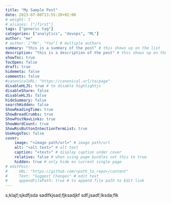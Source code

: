 ```yaml
---
title: "My Sample Post"
date: 2023-07-08T13:55:20+02:00
# weight: 1
# aliases: ["/first"]
tags: ["generic tag"]
categories: ["analytics", "devops", "ML"]
author: "me"
# author: ["Me", "You"] # multiple authors
summary: "this is a summary of the post" # this shows up on the list
description: "this is a description of the post" # this shows up on the single page
showToc: true
TocOpen: false
draft: true
hidemeta: false
comments: false
#canonicalURL: "https://canonical.url/to/page"
disableHLJS: true # to disable highlightjs
disableShare: false
disableHLJS: false
hideSummary: false
searchHidden: false
ShowReadingTime: true
ShowBreadCrumbs: true
ShowPostNavLinks: true
ShowWordCount: true
ShowRssButtonInSectionTermList: true
UseHugoToc: false
cover:
    image: "<image path/url>" # image path/url
    alt: "<alt text>" # alt text
    caption: "<text>" # display caption under cover
    relative: false # when using page bundles set this to true
    hidden: true # only hide on current single page
# editPost:
#     URL: "https://github.com/<path_to_repo>/content"
#     Text: "Suggest Changes" # edit text
#     appendFilePath: true # to append file path to Edit link
---
```


s;klajf;sjkdfjsda
sadlfkjsad;fjksadjkf
sdf;jsadf;lksda;flk